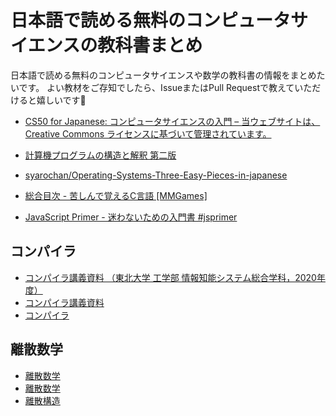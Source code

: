 # 日本語で読める無料のコンピュータサイエンスの教科書まとめ
日本語で読める無料のコンピュータサイエンスや数学の教科書の情報をまとめたいです。
よい教材をご存知でしたら、IssueまたはPull Requestで教えていただけると嬉しいです🙇

* [CS50 for Japanese: コンピュータサイエンスの入門 – 当ウェブサイトは、Creative Commons ライセンスに基づいて管理されています。](https://cs50.jp/)

* [計算機プログラムの構造と解釈 第二版](https://sicp.iijlab.net/fulltext/)

* [syarochan/Operating-Systems-Three-Easy-Pieces-in-japanese](https://github.com/syarochan/Operating-Systems-Three-Easy-Pieces-in-japanese#operating-systems-three-easy-pieces%E3%81%AE%E6%97%A5%E6%9C%AC%E8%AA%9E%E7%BF%BB%E8%A8%B3)

* [総合目次 - 苦しんで覚えるC言語 [MMGames]](https://9cguide.appspot.com/)

* [JavaScript Primer - 迷わないための入門書 #jsprimer](https://jsprimer.net/)

## コンパイラ

* [コンパイラ講義資料 （東北大学 工学部 情報知能システム総合学科，2020年度）](https://www.pllab.riec.tohoku.ac.jp/education/lectures/compiler/compiler.html)
* [コンパイラ講義資料](http://www.fos.kuis.kyoto-u.ac.jp/~umatani/le4/pdf/mainSlides.pdf)
* [コンパイラ](http://www.yuasa.kuis.kyoto-u.ac.jp/~yuasa/shokodo/ocw.pdf)

## 離散数学

* [離散数学](https://www.ci.seikei.ac.jp/yamamoto/lecture/dm/text.pdf)
* [離散数学](http://www.alg.cei.uec.ac.jp/itohiro/lecture/risan-sugaku_2013.pdf)
* [離散構造](http://www.cs.tsukuba.ac.jp/~kam/lecture/discrete2013/text/main.pdf)
